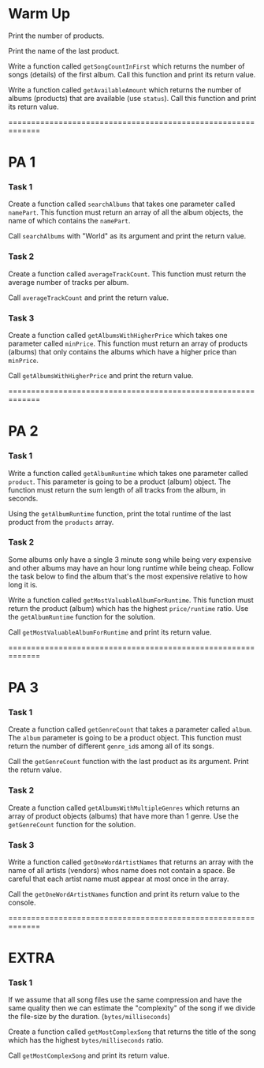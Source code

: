 
# Warm Up

Print the number of products.

Print the name of the last product.

Write a function called `getSongCountInFirst` which returns the number of songs (details) of the first album. Call this function and print its return value.

Write a function called `getAvailableAmount` which returns the number of albums (products) that are available (use `status`). Call this function and print its return value.

=============================================================


# PA 1

### Task 1

Create a function called `searchAlbums` that takes one parameter called `namePart`. This function must return an array of all the album objects, the name of which contains the `namePart`.

Call `searchAlbums` with "World" as its argument and print the return value.

### Task 2

Create a function called `averageTrackCount`. This function must return the average number of tracks per album.

Call `averageTrackCount` and print the return value.

### Task 3

Create a function called `getAlbumsWithHigherPrice` which takes one parameter called `minPrice`. This function must return an array of products (albums) that only contains the albums which have a higher price than `minPrice`.

Call `getAlbumsWithHigherPrice` and print the return value.


=============================================================

# PA 2

### Task 1

Write a function called `getAlbumRuntime` which takes one parameter called `product`. This parameter is going to be a product (album) object. The function must return the sum length of all tracks from the album, in seconds.

Using the `getAlbumRuntime` function, print the total runtime of the last product from the `products` array.

### Task 2

Some albums only have a single 3 minute song while being very expensive and other albums may have an hour long runtime while being cheap. Follow the task below to find the album that's the most expensive relative to how long it is.

Write a function called `getMostValuableAlbumForRuntime`. This function must return the product (album) which has the highest `price/runtime` ratio. Use the `getAlbumRuntime` function for the solution.

Call `getMostValuableAlbumForRuntime` and print its return value.

=============================================================

# PA 3

### Task 1

Create a function called `getGenreCount` that takes a parameter called `album`. The `album` parameter is going to be a product object. This function must return the number of different `genre_id`s among all of its songs.

Call the `getGenreCount` function with the last product as its argument. Print the return value.

### Task 2

Create a function called `getAlbumsWithMultipleGenres` which returns an array of product objects (albums) that have more than 1 genre. Use the `getGenreCount` function  for the solution.

### Task 3

Write a function called `getOneWordArtistNames` that returns an array with the name of all artists (vendors) whos name does not contain a space. Be careful that each artist name must appear at most once in the array.

Call the `getOneWordArtistNames` function and print its return value to the console.


=============================================================


# EXTRA

### Task 1

If we assume that all song files use the same compression and have the same quality then we can estimate the "complexity" of the song if we divide the file-size by the duration. (`bytes/milliseconds`)

Create a function called `getMostComplexSong` that returns the title of the song which has the highest `bytes/milliseconds` ratio.

Call `getMostComplexSong` and print its return value.
